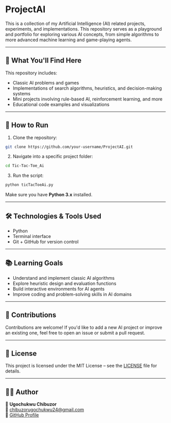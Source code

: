 # ProjectAI

This is a collection of my Artificial Intelligence (AI) related projects, experiments, and implementations. This repository serves as a playground and portfolio for exploring various AI concepts, from simple algorithms to more advanced machine learning and game-playing agents.

---

## 🧰 What You'll Find Here

This repository includes:
- Classic AI problems and games
- Implementations of search algorithms, heuristics, and decision-making systems
- Mini projects involving rule-based AI, reinforcement learning, and more
- Educational code examples and visualizations

---

## 🚀 How to Run

1. Clone the repository:

```bash
git clone https://github.com/your-username/ProjectAI.git
```

2. Navigate into a specific project folder:

```bash
cd Tic-Tac-Toe_Ai
```

3. Run the script:

```bash
python ticTacToeAi.py
```

Make sure you have **Python 3.x** installed.

---

## 🛠️ Technologies & Tools Used

- Python
- Terminal interface
- Git + GitHub for version control

---

## 📚 Learning Goals

- Understand and implement classic AI algorithms
- Explore heuristic design and evaluation functions
- Build interactive environments for AI agents
- Improve coding and problem-solving skills in AI domains

---

## 🤝 Contributions

Contributions are welcome! If you'd like to add a new AI project or improve an existing one, feel free to open an issue or submit a pull request.

---

## 📖 License

This project is licensed under the MIT License – see the [LICENSE](https://github.com/Computeroid1/ProjectAI/LICENSE) file for details.

---

## 🧑‍💻 Author

👤 **Ugochukwu Chibuzor**  
📧 chibuzorugochukwu24@gmail.com  
🐙 [GitHub Profile](https://github.com/Computeroid1)
